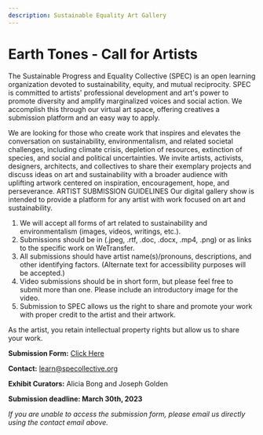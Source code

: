 ```yaml
---
description: Sustainable Equality Art Gallery
---
```


# Earth Tones - Call for Artists

The Sustainable Progress and Equality Collective (SPEC) is an open learning organization devoted to sustainability, equity, and mutual reciprocity. SPEC is committed to artists' professional development and art's power to promote diversity and amplify marginalized voices and social action. We accomplish this through our virtual art space, offering creatives a submission platform and an easy way to apply.

We are looking for those who create work that inspires and elevates the conversation on sustainability, environmentalism, and related societal challenges, including climate crisis, depletion of resources, extinction of species, and social and political uncertainties. We invite artists, activists, designers, architects, and collectives to share their exemplary projects and discuss ideas on art and sustainability with a broader audience with uplifting artwork centered on inspiration, encouragement, hope, and perseverance. ARTIST SUBMISSION GUIDELINES Our digital gallery show is intended to provide a platform for any artist with work focused on art and sustainability.

1. We will accept all forms of art related to sustainability and environmentalism (images, videos, writings, etc.).
2. Submissions should be in (.jpeg, .rtf, .doc, .docx, .mp4, .png) or as links to the specific work on WeTransfer.
3. All submissions should have artist name(s)/pronouns, descriptions, and other identifying factors. (Alternate text for accessibility purposes will be accepted.)
4. Video submissions should be in short form, but please feel free to submit more than one. Please include an introductory image for the video.
5. Submission to SPEC allows us the right to share and promote your work with proper credit to the artist and their artwork.

As the artist, you retain intellectual property rights but allow us to share your work.

**Submission Form:** [Click Here](https://forms.gle/6Kccc3ctQ5n8u3os7)

**Contact:** [learn@specollective.org](mailto:learn@specollective.org)

**Exhibit Curators:** Alicia Bong and Joseph Golden

**Submission deadline: March 30th, 2023**

_If you are unable to access the submission form, please email us directly using the contact email above._
